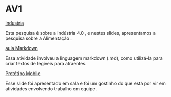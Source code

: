 # AV1

[industria](https://www.canva.com/design/DAF9trqayuY/Z9YRBk_Eat0fbq3PpE073w/edit)

Esta pesquisa é sobre a Indústria 4.0 , e nestes slides, apresentamos a pesquisa sobre a Alimentação .

[aula Markdown](https://github.com/kaik2hgfr/aulaMarkdown)

Essa atividade involveu a linguagem markdown (.md), como utilizá-la para criar textos de legíveis para atraentes.

[Protótipo Mobile](https://www.canva.com/design/DAF-8jCMR60/n2GJah6YJZaubi_i_sKFzQ/edit)

Esse slide foi apresentado em sala e foi um gostinho do que está por vir em atividades envolvendo trabalho em equipe.



